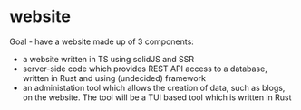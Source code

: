 # website

Goal - have a website made up of 3 components:
* a website written in TS using solidJS and SSR
* server-side code which provides REST API access to a database, written in Rust and using (undecided) framework
* an administation tool which allows the creation of data, such as blogs, on the website. The tool will be a TUI based tool which is written in Rust
